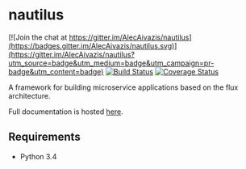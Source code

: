 # nautilus

[![Join the chat at https://gitter.im/AlecAivazis/nautilus](https://badges.gitter.im/AlecAivazis/nautilus.svg)](https://gitter.im/AlecAivazis/nautilus?utm_source=badge&utm_medium=badge&utm_campaign=pr-badge&utm_content=badge)
[![Build Status](https://travis-ci.org/AlecAivazis/nautilus.svg?branch=master)](https://travis-ci.org/AlecAivazis/nautilus)
[![Coverage Status](https://coveralls.io/repos/github/AlecAivazis/nautilus/badge.svg?branch=master)](https://coveralls.io/github/AlecAivazis/nautilus?branch=master)

A framework for building microservice applications based on the flux architecture.

Full documentation is hosted [here](http://alecaivazis.github.io/nautilus/).

## Requirements
* Python 3.4
